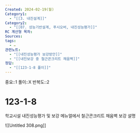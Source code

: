 ```yaml
---
Created: 2024-02-19(월)
Category1:
  - "[[3. 내진설계]]"
Category2:
  - "[[07. 성능기반설계, 푸시오버, 내진성능평가]]"
RC 계산형 목차: 
Sources: 
tags:
  - ✏️
관련노트:
  - "[[내진성능평가 보강방안]]"
  - "[[내진보강 중 철근콘크리트 채움벽]]"
정답:
  - "[[123-1-8 풀이]]"
---
```

중요::1
풀이::X
반복도::2
#  123-1-8
학교시설 내진성능평가 및 보강 메뉴얼에서 철근콘크리트 채움벽 보강 설명

![[Untitled 308.png]]